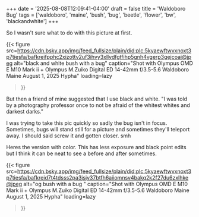 +++
date = '2025-08-08T12:09:41-04:00'
draft = false
title = 'Waldoboro Bug'
tags = ['waldoboro', 'maine', 'bush', 'bug', 'beetle', 'flower', 'bw', 'blackandwhite']
+++

So I wasn't sure what to do with this picture at first. 

{{< figure
  src=https://cdn.bsky.app/img/feed_fullsize/plain/did:plc:5kyaewftwvxnoxt3p7tiesfa/bafkreifpphc2xizottv2uf3ihvy3xllydfgtfihp5gnh4vgerp3gejcoai@jpeg
  alt="black and white bush with a bug"
  caption="Shot with Olympus OMD E M10 Mark ii + Olympus M.Zuiko Digital ED 14-42mm f/3.5-5.6 Waldoboro Maine August 1, 2025 Hypha"
  loading=lazy
>}}

But then a friend of mine suggested that I use black and white. "I was told by a photography professor once to not be afraid of the whitest whites and darkest darks."

I was trying to take this pic quickly so sadly the bug isn't in focus. Sometimes, bugs will stand still for a picture and sometimes they'll teleport away. I should said screw it and gotten closer. smh

Heres the version with color. This has less exposure and black point edits but I think it can be neat to see a before and after sometimes. 

{{< figure
  src=https://cdn.bsky.app/img/feed_fullsize/plain/did:plc:5kyaewftwvxnoxt3p7tiesfa/bafkreid7t4tdsss2pa3jsjv37btfh6aiiomnsv4bakq2k2f27du6zxlhke@jpeg
  alt="og bush with a bug "
  caption="Shot with Olympus OMD E M10 Mark ii + Olympus M.Zuiko Digital ED 14-42mm f/3.5-5.6 Waldoboro Maine August 1, 2025 Hypha"
  loading=lazy
>}}
